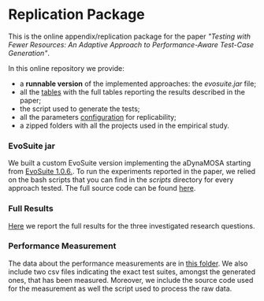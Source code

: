 # Replication Package

This is the online appendix/replication package for the paper *"Testing with Fewer Resources: An Adaptive Approach to Performance-Aware Test-Case Generation"*.

In this online repository we provide:

* a **runnable version** of the implemented approaches: the *evosuite.jar* file;
* all the [tables][tables] with the full tables reporting the results described in the paper;
* the script used to generate the tests;
* all the parameters [configuration][configuration] for replicability;
* a zipped folders with all the projects used in the empirical study.

### EvoSuite jar
We built a custom EvoSuite version implementing the aDynaMOSA starting from [EvoSuite 1.0.6.][evosuite].
To run the experiments reported in the paper, we relied on the bash scripts that you can find in the _scripts_ directory for every approach tested.
The full source code can be found [here](https://github.com/giograno/evosuite).

### Full Results
[Here][tables] we report the full results for the three investigated research questions.

[evosuite]: https://github.com/EvoSuite/evosuite
[tables]: https://github.com/sealuzh/dynamic-performance-replication/blob/master/results

### Performance Measurement
The data about the performance measurements are in [this folder][measurements].
We also include two csv files indicating the exact test suites, amongst the generated ones, that has been measured.
Moreover, we include the source code used for the measurement as well the script used to process the raw data.

[measurements]: https://github.com/sealuzh/dynamic-performance-replication/tree/master/performance-measurement/
[configuration]: https://github.com/sealuzh/dynamic-performance-replication/blob/master/configuration/